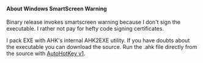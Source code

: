#### About Windows SmartScreen Warning

 Binary release invokes smartscreen warning because I don't sign the executable. I rather not pay for hefty code signing certificates.

I pack EXE with AHK's internal AHK2EXE utility. If you have doubts about the executable you can download the source. Run the .ahk file directly from the source with [AutoHotKey v1](https://www.autohotkey.com/).